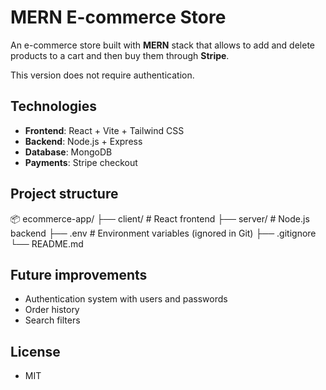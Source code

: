 # MERN E-commerce Store

An e-commerce store built with **MERN** stack that allows to add and delete products to a cart and then buy them through **Stripe**.

This version does not require authentication.

## Technologies

- **Frontend**: React + Vite + Tailwind CSS
- **Backend**: Node.js + Express
- **Database**: MongoDB
- **Payments**: Stripe checkout

## Project structure

📦 ecommerce-app/
├── client/ # React frontend
├── server/ # Node.js backend
├── .env # Environment variables (ignored in Git)
├── .gitignore
└── README.md

## Future improvements

- Authentication system with users and passwords
- Order history
- Search filters

## License

- MIT
